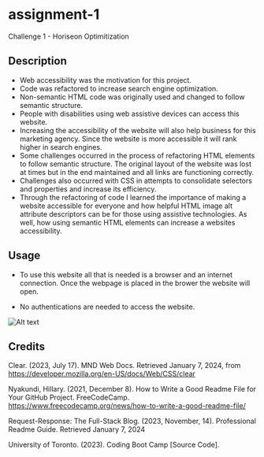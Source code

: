 # assignment-1

Challenge 1 - Horiseon Optimitization 

## Description 

- Web accessibility was the motivation for this project. 
- Code was refactored to increase search engine optimization. 
- Non-semantic HTML code was originally used and changed to follow semantic structure. 
- People with disabilities using web assistive devices can access this website.
- Increasing the accessibility of the website will also help business for this marketing agency. Since the website is more accessible it will rank higher in search engines. 
- Some challenges occurred in the process of refactoring HTML elements to follow semantic structure. The original layout of the website was lost at times but in the end maintained and all links are functioning correctly. 
- Challenges also occurred with CSS in attempts to consolidate selectors and properties and increase its efficiency. 
- Through the refactoring of code I learned the importance of making a website accessible for everyone and how helpful HTML image alt attribute descriptors can be for those using assistive technologies. As well, how using semantic HTML elements can increase a websites accessibility. 

## Usage 

- To use this website all that is needed is a browser and an internet connection. Once the webpage is placed in the brower the website will open.

- No authentications are needed to access the website.

![Alt text](<Screenshot 2024-01-07 at 9.19.42 PM (2).png>)

## Credits 

Clear. (2023, July 17). MND Web Docs. Retrieved January 7, 2024, from https://developer.mozilla.org/en-US/docs/Web/CSS/clear

Nyakundi, Hillary. (2021, December 8). How to Write a Good Readme File for Your GitHub Project. FreeCodeCamp. https://www.freecodecamp.org/news/how-to-write-a-good-readme-file/

Request-Response: The Full-Stack Blog. (2023, November, 14). Professional Readme Guide. Retrieved January 7, 2024

University of Toronto. (2023). Coding Boot Camp [Source Code]. 